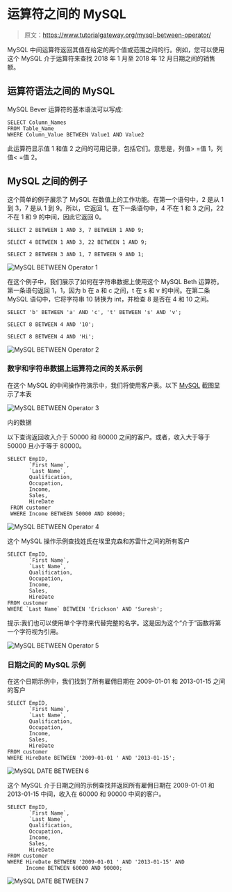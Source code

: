 # 运算符之间的 MySQL

> 原文：<https://www.tutorialgateway.org/mysql-between-operator/>

MySQL 中间运算符返回其值在给定的两个值或范围之间的行。例如，您可以使用这个 MySQL 介于运算符来查找 2018 年 1 月至 2018 年 12 月日期之间的销售额。

## 运算符语法之间的 MySQL

MySQL Bever 运算符的基本语法可以写成:

```
SELECT Column_Names 
FROM Table_Name
WHERE Column_Value BETWEEN Value1 AND Value2
```

此运算符显示值 1 和值 2 之间的可用记录，包括它们。意思是，列值> =值 1，列值< =值 2。

## MySQL 之间的例子

这个简单的例子展示了 MySQL 在数值上的工作功能。在第一个语句中，2 是从 1 到 3，7 是从 1 到 9。所以，它返回 1。在下一条语句中，4 不在 1 和 3 之间，22 不在 1 和 9 的中间，因此它返回 0。

```
SELECT 2 BETWEEN 1 AND 3, 7 BETWEEN 1 AND 9;

SELECT 4 BETWEEN 1 AND 3, 22 BETWEEN 1 AND 9;

SELECT 2 BETWEEN 3 AND 1, 7 BETWEEN 9 AND 1;
```

![MySQL BETWEEN Operator 1](img/994bbd5e46e9f7844053be8e41e79b86.png)

在这个例子中，我们展示了如何在字符串数据上使用这个 MySQL Beth 运算符。第一条语句返回 1，1，因为 b 在 a 和 c 之间，t 在 s 和 v 的中间。在第二条 MySQL 语句中，它将字符串 10 转换为 int，并检查 8 是否在 4 和 10 之间。

```
SELECT 'b' BETWEEN 'a' AND 'c', 't' BETWEEN 's' AND 'v';

SELECT 8 BETWEEN 4 AND '10';

SELECT 8 BETWEEN 4 AND 'Hi';
```

![MySQL BETWEEN Operator 2](img/e8e186a2668edd94a700f837dedaf245.png)

### 数字和字符串数据上运算符之间的关系示例

在这个 MySQL 的中间操作符演示中，我们将使用客户表。以下 [MySQL](https://www.tutorialgateway.org/mysql-tutorial/) 截图显示了本表

![MySQL BETWEEN Operator 3](img/b084a168c06b05d21ed5204cf5b40843.png)

内的数据

以下查询返回收入介于 50000 和 80000 之间的客户。或者，收入大于等于 50000 且小于等于 80000。

```
SELECT EmpID, 
       `First Name`,
       `Last Name`,
       Qualification,
       Occupation,
       Income,
       Sales,
       HireDate
 FROM customer
 WHERE Income BETWEEN 50000 AND 80000;
```

![MySQL BETWEEN Operator 4](img/e3407a1d45281e55c4581c6b51b617a2.png)

这个 MySQL 操作示例查找姓氏在埃里克森和苏雷什之间的所有客户

```
SELECT EmpID, 
       `First Name`,
       `Last Name`,
       Qualification,
       Occupation,
       Income,
       Sales,
       HireDate
FROM customer
WHERE `Last Name` BETWEEN 'Erickson' AND 'Suresh';
```

提示:我们也可以使用单个字符来代替完整的名字。这是因为这个“介于”函数将第一个字符视为引用。

![MySQL BETWEEN Operator 5](img/3ed4747c12f682077f3f547c81120af9.png)

### 日期之间的 MySQL 示例

在这个日期示例中，我们找到了所有雇佣日期在 2009-01-01 和 2013-01-15 之间的客户

```
SELECT EmpID, 
       `First Name`,
       `Last Name`,
       Qualification,
       Occupation,
       Income,
       Sales,
       HireDate
FROM customer
WHERE HireDate BETWEEN '2009-01-01 ' AND '2013-01-15';
```

![MySQL DATE BETWEEN 6](img/f89080495107d29cebccd2e146022a27.png)

这个 MySQL 介于日期之间的示例查找并返回所有雇佣日期在 2009-01-01 和 2013-01-15 中间，收入在 60000 和 90000 中间的客户。

```
SELECT EmpID, 
       `First Name`,
       `Last Name`,
       Qualification,
       Occupation,
       Income,
       Sales,
       HireDate
FROM customer
WHERE HireDate BETWEEN '2009-01-01 ' AND '2013-01-15' AND
      Income BETWEEN 60000 AND 90000;
```

![MySQL DATE BETWEEN 7](img/78d949da56c3c14ddb7fd2d1bb5ce792.png)